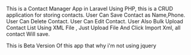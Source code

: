 This is a Contact Manager App in Laravel Using PHP, this is a CRUD application for storing contacts.
User Can Save Contact as Name,Phone.
User Can Delete Contact.
User Can Edit Contact.
User Also Bulk Upload Contact List Using XML File , Just Upload File And Click Import Xml, all contact Will save.

This is Beta Version Of this app that why i'm not using jquery
